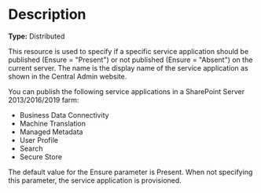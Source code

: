 # Description

**Type:** Distributed

This resource is used to specify if a specific service application should be
published (Ensure = "Present") or not published (Ensure = "Absent") on the
current server. The name is the display name of the service application as
shown in the Central Admin website.

You can publish the following service applications in a SharePoint Server
2013/2016/2019 farm:

* Business Data Connectivity
* Machine Translation
* Managed Metadata
* User Profile
* Search
* Secure Store

The default value for the Ensure parameter is Present. When not specifying this
parameter, the service application is provisioned.
